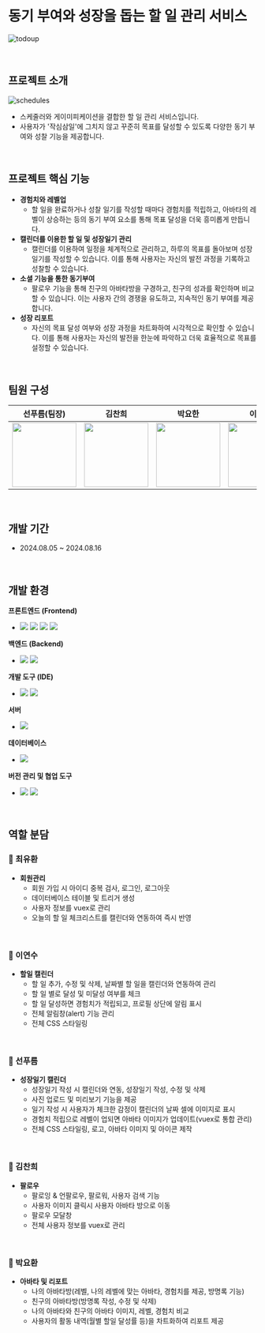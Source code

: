 # 동기 부여와 성장을 돕는 할 일 관리 서비스
![todoup](https://github.com/user-attachments/assets/2828e037-d3fc-454b-9be6-a93a88ffd9f9)

<br>

## 프로젝트 소개
![schedules](https://github.com/user-attachments/assets/5a2b22b3-fa09-4ca1-851c-747d10b4df38)

- 스케줄러와 게이미피케이션을 결합한 할 일 관리 서비스입니다.
- 사용자가 '작심삼일'에 그치지 않고 꾸준히 목표를 달성할 수 있도록 다양한 동기 부여와 성찰 기능을 제공합니다.

<br>

## 프로젝트 핵심 기능
- **경험치와 레벨업**
  - 할 일을 완료하거나 성찰 일기를 작성할 때마다 경험치를 적립하고, 아바타의 레벨이 상승하는 등의 동기 부여 요소를 통해 목표 달성을 더욱 흥미롭게 만듭니다.
- **캘린더를 이용한 할 일 및 성장일기 관리**
  - 캘린더를 이용하여 일정을 체계적으로 관리하고, 하루의 목표를 돌아보며 성장 일기를 작성할 수 있습니다. 이를 통해 사용자는 자신의 발전 과정을 기록하고 성찰할 수 있습니다.
- **소셜 기능을 통한 동기부여**
  - 팔로우 기능을 통해 친구의 아바타방을 구경하고, 친구의 성과를 확인하며 비교할 수 있습니다. 이는 사용자 간의 경쟁을 유도하고, 지속적인 동기 부여를 제공합니다.
- **성장 리포트**
  - 자신의 목표 달성 여부와 성장 과정을 차트화하여 시각적으로 확인할 수 있습니다. 이를 통해 사용자는 자신의 발전을 한눈에 파악하고 더욱 효율적으로 목표를 설정할 수 있습니다.

<br>

## 팀원 구성

| **선푸름(팀장)** | **김찬희** | **박요한** | **이연수** |  **최유환** |
| :------: |  :------: | :------: | :------: |:------: |
| <img src="https://github.com/user-attachments/assets/071a0e18-a8cf-4d36-9c42-9985fcf76104?v=4" height="130" width="130"> | <img src="https://github.com/user-attachments/assets/6fd98055-7e21-432f-9948-dfe88e613c3c?v=4" height="130" width="130"> | <img src="https://github.com/user-attachments/assets/ad4245c8-8e07-4841-8d9e-ef912f46fb91?v=4" height="130" width="130"> | <img src="https://github.com/user-attachments/assets/c0305ec8-9c6e-4bfb-a783-b194f0656ca1?v=4" height="130" width="130"> |  <img src="https://github.com/user-attachments/assets/0267ffd3-8039-4d0d-9be2-99f1668e14b1?v=4" height="130" width="130"> |

</div>

<br>

## 개발 기간
- 2024.08.05 ~ 2024.08.16

<br>

## 개발 환경

<span><strong>프론트엔드 (Frontend)</strong></span>
- <span>
  <img src="https://img.shields.io/badge/vue.js-4FC08D?style=for-the-badge&logo=vuedotjs&logoColor=white">
  <img src="https://img.shields.io/badge/FullCalendar-2C2255?style=for-the-badge&logo=fullcalendar&logoColor=white">
  <img src="https://img.shields.io/badge/CSS3-1572B6?style=for-the-badge&logo=css3&logoColor=white"/>
  <img src="https://img.shields.io/badge/bootstrap-7952B3?style=for-the-badge&logo=bootstrap&logoColor=white">
</span>

<span><strong>백엔드 (Backend)</strong></span>
- <span>
  <img src="https://img.shields.io/badge/springboot-6DB33F?style=for-the-badge&logo=springboot&logoColor=white"/>
  <img src="https://img.shields.io/badge/MyBatis-BF0024?style=for-the-badge&logo=mybatis&logoColor=white"/>
</span>

<span><strong>개발 도구 (IDE)</strong></span>
- <span>
  <img src="https://img.shields.io/badge/IntelliJ IDEA-2C2255?style=for-the-badge&logo=intellij-idea&logoColor=white"/>
  <img src="https://img.shields.io/badge/Maven-C71A36?style=for-the-badge&logo=apache-maven&logoColor=white"/>
</span>

<span><strong>서버</strong></span>
- <span>
  <img src="https://img.shields.io/badge/Tomcat-F8DC75?style=for-the-badge&logo=apache-tomcat&logoColor=black"/>
</span>

<span><strong>데이터베이스</strong></span>
- <span>
  <img src="https://img.shields.io/badge/Oracle-F80000?style=for-the-badge&logo=oracle&logoColor=white"/>
</span>

<span><strong>버전 관리 및 협업 도구</strong></span>
- <span>
  <img src="https://img.shields.io/badge/GitHub-181717?style=for-the-badge&logo=github&logoColor=white"/>
  <img src="https://img.shields.io/badge/Notion-000000?style=for-the-badge&logo=notion&logoColor=white"/>
</span>

<br>


## 역할 분담

### 🌱 최유환
- **회원관리**
  - 회원 가입 시 아이디 중복 검사, 로그인, 로그아웃
  - 데이터베이스 테이블 및 트리거 생성
  - 사용자 정보를 vuex로 관리
  - 오늘의 할 일 체크리스트를 캘린더와 연동하여 즉시 반영
<br>

### 🌱 이연수
- **할일 캘린더**
  - 할 일 추가, 수정 및 삭제, 날짜별 할 일을 캘린더와 연동하여 관리
  - 할 일 별로 달성 및 미달성 여부를 체크
  - 할 일 달성하면 경험치가 적립되고, 프로필 상단에 알림 표시
  - 전체 알림창(alert) 기능 관리
  - 전체 CSS 스타일링
<br>

### 🌱 선푸름
- **성장일기 캘린더**
  - 성장일기 작성 시 캘린더와 연동, 성장일기 작성, 수정 및 삭제
  - 사진 업로드 및 미리보기 기능을 제공
  - 일기 작성 시 사용자가 체크한 감정이 캘린더의 날짜 셀에 이미지로 표시
  - 경험치 적립으로 레벨이 업되면 아바타 이미지가 업데이트(vuex로 통합 관리)
  - 전체 CSS 스타일링, 로고, 아바타 이미지 및 아이콘 제작
<br>

### 🌱 김찬희
- **팔로우**
  - 팔로잉 & 언팔로우, 팔로워, 사용자 검색 기능
  - 사용자 이미지 클릭시 사용자 아바타 방으로 이동
  - 팔로우 모달창
  - 전체 사용자 정보를 vuex로 관리 
<br>

### 🌱 박요환
- **아바타 및 리포트**
  - 나의 아바타방(레벨, 나의 레벨에 맞는 아바타, 경험치를 제공, 방명록 기능)
  - 친구의 아바타방(방명록 작성, 수정 및 삭제)
  - 나의 아바타와 친구의 아바타 이미지, 레벨, 경험치 비교
  - 사용자의 활동 내역(월별 할일 달성률 등)을 차트화하여 리포트 제공
<br>
